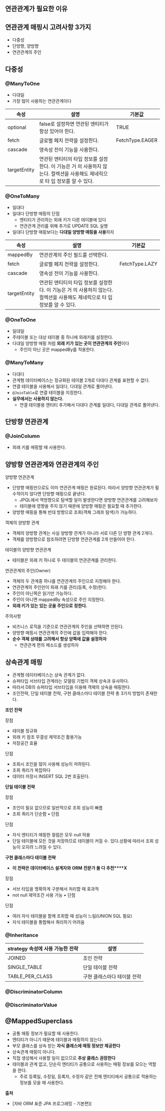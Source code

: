 ## 연관관계가 필요한 이유



## 연관관계 매핑시 고려사항 3가지

* 다중성
* 단방향, 양방향
* 연관관계의 주인



## 다중성

### @ManyToOne

* 다대일
* 가장 많이 사용하는 연관관계이다

| 속성         | 설명                                                         | 기본값          |
| ------------ | ------------------------------------------------------------ | --------------- |
| optional     | false로 설정하면 연관된 엔티티가 항상 있어야 한다.           | TRUE            |
| fetch        | 글로벌 페치 전략을 설정한다.                                 | FetchType.EAGER |
| cascade      | 영속성 전이 기능을 사용한다.                                 |                 |
| targetEntity | 연관된 엔티티의 타입 정보를 설정한다. 이 기능은 거 의 사용하지 않는다. 컬렉션을 사용해도 제네릭으로 타 입 정보를 알 수 있다. |                 |



### @OneToMany

* 일대다
* 일대다 단방향 매핑의 단점
  * 엔티티가 관리하는 외래 키가 다른 테이블에 있다
  * 연관관계 관리를 위해 추가로 UPDATE SQL 실행
* 일대다 단방향 매핑보다는 **다대일 양방향 매핑을 사용**하자

| 속성         | 설명                                                         | 기본값         |
| ------------ | ------------------------------------------------------------ | -------------- |
| mappedBy     | 연관관계의 주인 필드를 선택한다.                             |                |
| fetch        | 글로벌 페치 전략을 설정한다.                                 | FetchType.LAZY |
| cascade      | 영속성 전이 기능을 사용한다.                                 |                |
| targetEntity | 연관된 엔티티의 타입 정보를 설정한다. 이 기능은 거 의 사용하지 않는다. 컬렉션을 사용해도 제네릭으로 타 입 정보를 알 수 있다. |                |



### @OneToOne

* 일대일 
* 주테이블 또는 대상 테이블 중 하나에 외래키를 설정한다.
* 다대일 양방향 매핑 처럼 **외래 키가 있는 곳이 연관관계의 주인**이다
  * 주인이 아닌 곳은 mappedBy를 적용한다.



### @ManyToMany

* 다대다
* 관계형 데이터베이스는 정규화된 테이블 2개로 다대다 관계를 표현할 수 없다.
* 연결 테이블을 사용해서 일대다, 다대일 관계로 풀어낸다.
* `@JoinTable`로 연결 테이블을 지정한다.
* **실무에서는 사용하지 않는다.**
  * 연결 테이블용 엔티티 추가해서 다대다 관계를 일대다, 다대일 관계로 풀어낸다.



## 단방향 연관관계

### @JoinColumn

* 외래 키를 매핑할 때 사용한다.



## 양방향 연관관계와 연관관계의 주인

양방향 연관관계

* 단방향 매핑만으로도 이미 연관관계 매핑은 완료된다. 따라서 양방향 연관관계가 필수적이지 않다면 단방향 매핑으로 끝낸다.
  * JPQL에서 역방향으로 탐색할 일이 발생한다면 양방향 연관관계를 고려해보자
  * 테이블에 영향을 주지 않기 때문에 양방향 매핑은 필요할 때 추가한다.
* 양방향 매핑을 통해 반대 방향으로 조회(객체 그래프 탐색)가 가능하다.

객체의 양방향 관계

* 객체의 양방향 관계는 사실 양방향 관계가 아니라 서로 다른 단 뱡향 관계 2개다.
* 객체를 양방향으로 참조하려면 단방향 연관관계를 2개 만들어야 한다.

테이블의 양방향 연관관계

* 테이블은 외래 키 하나로 두 테이블의 연관관계를 관리한다.

연관관계의 주인(Owner)

* 객체의 두 관계중 하나를 연관관계의 주인으로 지정해야 한다.
* 연관관계의 주인만이 외래 키를 관리(등록, 수정)한다.
* 주인이 아닌쪽은 읽기만 가능하다.
* 주인이 아니면 mappedBy 속성으로 주인 지정한다.
* **외래 키가 있는 있는 곳을 주인으로 정한다.**

주의사항

* 비즈니스 로직을 기준으로 연관관계의 주인을 선택하면 안된다.
* 양방향 매핑시 연관관계의 주인에 값을 입력해야 한다.
* **순수 객체 상태를 고려해서 항상 양쪽에 값을 설정하자**
  * 연관관계 편의 메소드를 생성하자



## 상속관계 매핑

* 관계형 데이터베이스는 상속 관계가 없다.
* 슈퍼타입 서브타입 관계라는 모델링 기법이 객체 상속과 유사하다.
* 따라서  DB의 슈퍼타입 서브타입을 이용해 객체의 상속을 매핑한다.
* 조인전략, 단일 테이블 전략, 구현 클래스마다 테이블 전략 총 3가지 방법이 존재한다.

**조인 전략**

장점

* 테이블 정규화
* 외래 키 참조 무결성 제약조건 활용가능
* 저장공간 효율

단점

* 조회시 조인을 많이 사용해 성능이 저하된다.
* 조회 쿼리가 복잡하다
* 데이터 저장시 INSERT SQL 2번 호출된다.



**단일 테이블 전략**

장점

- 조인이 필요 없으므로 일반적으로 조회 성능이 빠름
- 조회 쿼리가 단순함 • 단점

단점

* 자식 엔티티가 매핑한 컬럼은 모두 null 허용
* 단일 테이블에 모든 것을 저장하므로 테이블이 커질 수. 있다.상황에 따라서 조회 성능이 오히려 느려질 수 있다.



**구현 클래스마다 테이블 전략**

* **이 전략은 데이터베이스 설계자와** **ORM** **전문가 둘 다 추천****X**

장점

* 서브 타입을 명확하게 구분해서 처리할 때 효과적
* not null 제약조건 사용 가능 • 단점

단점

* 여러 자식 테이블을 함께 조회할 때 성능이 느림(UNION SQL 필요)
* 자식 테이블을 통합해서 쿼리하기 어려움



### @Inheritance

| strategy 속성에 사용 가능한 전략 | 설명                        |
| -------------------------------- | --------------------------- |
| JOINED                           | 조인 전략                   |
| SINGLE_TABLE                     | 단일 테이블 전략            |
| TABLE_PER_CLASS                  | 구현 클래스마다 테이블 전략 |

### @DiscriminatorColumn

### @DiscriminatorValue



## @MappedSuperclass

* 공통 매핑 정보가 필요할 때 사용한다.
* 엔티티가 아니기 때문에 테이블과 매핑하지 않는다.
* 부모 클래스를 상속 받는 **자식 클래스에 매핑 정보만 제공한다**
* 상속관계 매핑이 아니다.
* 직접 생성해서 사용할 일이 없으므로 **추상 클래스 권장한다**
* 테이블과 관계 없고, 단순히 엔티티가 공통으로 사용하는 매핑 정보를 모으는 역할을 한다.
  * 주로 등록일, 수정일, 등록자, 수정자 같은 전체 엔티티에서 공통으로 적용하는 정보를 모을 때 사용한다.



**출처**

* [자바 ORM 표준 JPA 프로그래밍 - 기본편](

